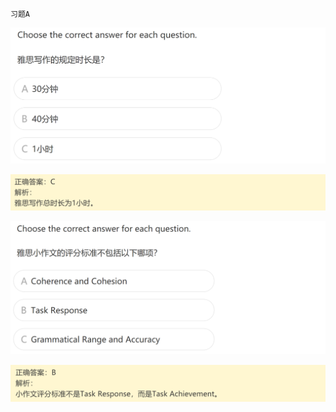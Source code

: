 `习题A`

![image-20240623194243875](assets/1.写入入门/image-20240623194243875.png)

![image-20240623194259635](assets/1.写入入门/image-20240623194259635.png)

![image-20240623194307028](assets/1.写入入门/image-20240623194307028.png)

![image-20240623194317730](assets/1.写入入门/image-20240623194317730.png)